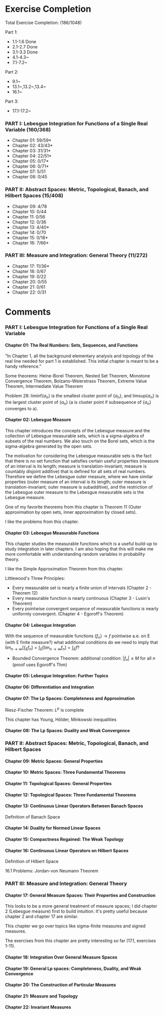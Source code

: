 # Exercise Completion

Total Exercise Completion: (186/1048)

Part 1:
- 1.1-1.6 Done
- 2.1-2.7 Done
- 3.1-3.3 Done
- 4.1-4.3~ 
- 7.1-7.2~

Part 2:
- 9.1~
- 13.1~,13.2~,13.4~
- 16.1~

Part 3:
- 17.1-17.2~

### PART I: Lebesgue Integration for Functions of a Single Real Variable (160/368)
- Chapter 01: 59/59*
- Chapter 02: 43/43*
- Chapter 03: 31/31*
- Chapter 04: 22/51*
- Chapter 05: 0/17*
- Chapter 06: 0/71*
- Chapter 07: 5/51
- Chapter 08: 0/45

### PART II: Abstract Spaces: Metric, Topological, Banach, and Hilbert Spaces (15/408)
- Chapter 09: 4/78
- Chapter 10: 0/44
- Chapter 11: 0/56
- Chapter 12: 0/36
- Chapter 13: 4/40*
- Chapter 14: 0/70
- Chapter 15: 0/18*
- Chapter 16: 7/66*

### PART III: Measure and Integration: General Theory (11/272)
- Chapter 17: 11/36*
- Chapter 18: 0/67
- Chapter 19: 0/22
- Chapter 20: 0/55
- Chapter 21: 0/61
- Chapter 22: 0/31

# Comments

### PART I: Lebesgue Integration for Functions of a Single Real Variable

#### Chapter 01: The Real Numbers: Sets, Sequences, and Functions

"In Chapter 1, all the background elementary analysis and topology of the real line needed for part 1 is established.
This initial chapter is meant to be a handy reference."

Some theorems: Heine-Borel Theorem, Nested Set Theorem, Monotone Convergence Theorem, Bolzano-Weierstrass Theorem, Extreme Value Theorem, Intermediate Value Theorem

Problem 28: liminf{$a_n$} is the smallest cluster point of {$a_n$}, and limsup{$a_n$} is the largest cluster point of {$a_n$} (a is cluster point if subsequence of {$a_n$} converges to a).

#### Chapter 02: Lebesgue Measure

This chapter introduces the concepts of the Lebesgue measure and the collection of Lebesgue measurable sets, which is a sigma-algebra of subsets of the real numbers.
We also touch on the Borel sets, which is the sigma-algebra generated by the open sets.

The motivation for considering the Lebesgue measurable sets is the fact that there is no set function that satisfies certain useful properties (measure of an interval is its length; measure is translation-invariant; measure is countably disjoint additive) that is defined for all sets of real numbers.
Therefore we define the Lebesgue outer measure, where we have similar properties (outer measure of an interval is its length; outer measure is translation-invariant; outer measure is subadditive), and the restriction of the Lebesgue outer measure to the Lebesgue measurable sets is the Lebesgue measure.

One of my favorite theorems from this chapter is Theorem 11 (Outer approximation by open sets, inner approximation by closed sets).

I like the problems from this chapter.

 #### Chapter 03: Lebesgue Measurable Functions

This chapter studies the measurable functions which is a useful build-up to study integration in later chapters.
I am also hoping that this will make me more comfortable with understanding random variables in probability theory.

I like the Simple Approximation Theorem from this chapter.

Littlewood's Three Principles:
- Every measurable set is nearly a finite union of intervals (Chapter 2 - Theorem 12)
- Every measurable function is nearly continuous (Chapter 3 - Lusin's Theorem)
- Every pointwise convergent sequence of measurable functions is nearly uniformly convergent. (Chapter 4 - Egoroff's Theorem)

 #### Chapter 04: Lebesgue Integration

With the sequence of measurable functions $\{f_n\}\to f$ pointwise a.e. on E (with E finite measure?) what additional conditions do we need to imply that $\lim_{n\to\infty}[\int_Ef_n]=\int_E[\lim_{n\to\infty}f_n]=\int_Ef?$
- Bounded Convergence Theorem: additional condition: $|f_n|\le M$ for all $n$ (proof uses Egoroff's Thm)

 #### Chapter 05: Lebesgue Integration: Further Topics

 #### Chapter 06: Differentiation and Integration

 #### Chapter 07: The Lp Spaces: Completeness and Approximation

Riesz-Fischer Theorem: $L^p$ is complete

This chapter has Young, Hölder, Minkowski inequalities

 #### Chapter 08: The Lp Spaces: Duality and Weak Convergence


### PART II: Abstract Spaces: Metric, Topological, Banach, and Hilbert Spaces

 #### Chapter 09: Metric Spaces: General Properties

 #### Chapter 10: Metric Spaces: Three Fundamental Theorems

 #### Chapter 11: Topological Spaces: General Properties

 #### Chapter 12: Topological Spaces: Three Fundamental Theorems

 #### Chapter 13: Continuous Linear Operators Between Banach Spaces

 Definition of Banach Space

 #### Chapter 14: Duality for Normed Linear Spaces

 #### Chapter 15: Compactness Regained: The Weak Topology

 #### Chapter 16: Continuous Linear Operators on Hilbert Spaces

 Definition of Hilbert Space

 16.1 Problems: Jordan-von Neumann Theorem


### PART III: Measure and Integration: General Theory

 #### Chapter 17: General Measure Spaces: Their Properties and Construction

This looks to be a more general treatment of measure spaces;
I did chapter 2 (Lebesgue measure) first to build intuition.
It's pretty useful because chapter 2 and chapter 17 are similar.

This chapter we go over topics like sigma-finite measures and signed measures.

The exercises from this chapter are pretty interesting so far (17.1, exercises 1-11).

 #### Chapter 18: Integration Over General Measure Spaces

 #### Chapter 19: General Lp spaces: Completeness, Duality, and Weak Convergence

 #### Chapter 20: The Construction of Particular Measures

 #### Chapter 21: Measure and Topology

 #### Chapter 22: Invariant Measures

